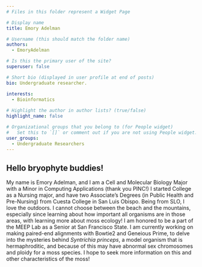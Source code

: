 ```yaml
---
# Files in this folder represent a Widget Page

# Display name
title: Emory Adelman

# Username (this should match the folder name)
authors:
  - EmoryAdelman

# Is this the primary user of the site?
superuser: false

# Short bio (displayed in user profile at end of posts)
bio: Undergraduate researcher. 

interests:
  - Bioinformatics
      
# Highlight the author in author lists? (true/false)
highlight_name: false

# Organizational groups that you belong to (for People widget)
#   Set this to `[]` or comment out if you are not using People widget.
user_groups:
  - Undergraduate Researchers
---
```


## Hello bryophyte buddies! 

My name is Emory Adelman, and I am a Cell and Molecular Biology Major with a Minor in Computing Applications (thank you PINC!)
I started College as a Nursing major, and have two Associate’s Degrees (in Public Health and Pre-Nursing) from Cuesta College in San Luis Obispo. 
Being from SLO, I love the outdoors. 
I cannot choose between the beach and the mountains, especially since learning about how important all organisms are in those areas, with learning more about moss ecology! 
I am honored to be a part of the MEEP Lab as a Senior at San Francisco State. 
I am currently working on making paired-end alignments with Bowtie2 and Geneious Prime, to delve into the mysteries behind *Syntrichia princeps*, a model organism that is hermaphroditic, and because of this may have abnormal sex chromosomes and ploidy for a moss species. 
I hope to seek more information on this and other characteristics of the moss! 

